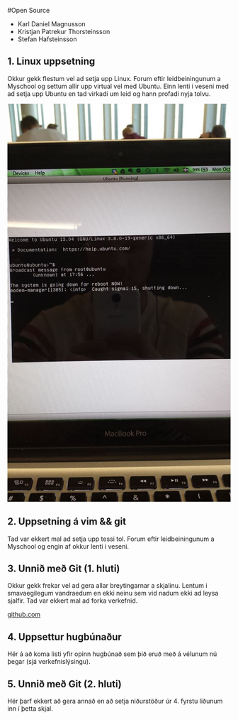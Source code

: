 #Open Source

* Karl Daniel Magnusson
* Kristjan Patrekur Thorsteinsson
* Stefan Hafsteinsson

## 1. Linux uppsetning

Okkur gekk flestum vel ad setja upp Linux. Forum eftir leidbeiningunum a Myschool og settum allir upp virtual vel med Ubuntu. Einn lenti i veseni med ad setja upp Ubuntu en tad virkadi um leid og hann profadi nyja tolvu.

![Mynd](/Kalli.jpg)


## 2. Uppsetning á vim && git

Tad var ekkert mal ad setja upp tessi tol. Forum eftir leidbeiningunum a Myschool og engin af okkur lenti i veseni.

## 3. Unnið með Git (1. hluti)

Okkur gekk frekar vel ad gera allar breytingarnar a skjalinu. Lentum i smavaegilegum vandraedum en ekki neinu sem vid nadum ekki ad leysa sjalfir. Tad var ekkert mal ad forka verkefnid.

[github.com](https://github.com/KalliMagg/INTOPrufa)

[id]: https://github.com/KalliMagg/INTOPrufa
## 4. Uppsettur hugbúnaður

Hér á að koma listi yfir opinn hugbúnað sem þið eruð með á vélunum nú þegar (sjá verkefnislýsingu).

## 5. Unnið með Git (2. hluti)

Hér þarf ekkert að gera annað en að setja niðurstöður úr 4. fyrstu liðunum inn í þetta skjal.
